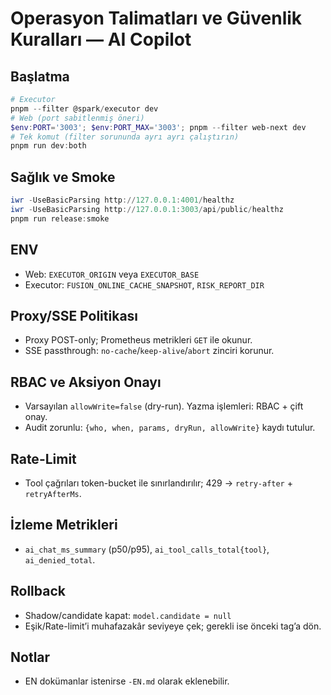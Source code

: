 # Operasyon Talimatları ve Güvenlik Kuralları — AI Copilot

## Başlatma
```powershell
# Executor
pnpm --filter @spark/executor dev
# Web (port sabitlenmiş öneri)
$env:PORT='3003'; $env:PORT_MAX='3003'; pnpm --filter web-next dev
# Tek komut (filter sorununda ayrı ayrı çalıştırın)
pnpm run dev:both
```

## Sağlık ve Smoke
```powershell
iwr -UseBasicParsing http://127.0.0.1:4001/healthz
iwr -UseBasicParsing http://127.0.0.1:3003/api/public/healthz
pnpm run release:smoke
```

## ENV
- Web: `EXECUTOR_ORIGIN` veya `EXECUTOR_BASE`
- Executor: `FUSION_ONLINE_CACHE_SNAPSHOT`, `RISK_REPORT_DIR`

## Proxy/SSE Politikası
- Proxy POST-only; Prometheus metrikleri `GET` ile okunur.
- SSE passthrough: `no-cache`/`keep-alive`/`abort` zinciri korunur.

## RBAC ve Aksiyon Onayı
- Varsayılan `allowWrite=false` (dry-run). Yazma işlemleri: RBAC + çift onay.
- Audit zorunlu: `{who, when, params, dryRun, allowWrite}` kaydı tutulur.

## Rate-Limit
- Tool çağrıları token-bucket ile sınırlandırılır; 429 → `retry-after` + `retryAfterMs`.

## İzleme Metrikleri
- `ai_chat_ms_summary` (p50/p95), `ai_tool_calls_total{tool}`, `ai_denied_total`.

## Rollback
- Shadow/candidate kapat: `model.candidate = null`
- Eşik/Rate-limit’i muhafazakâr seviyeye çek; gerekli ise önceki tag’a dön.

## Notlar
- EN dokümanlar istenirse `-EN.md` olarak eklenebilir. 